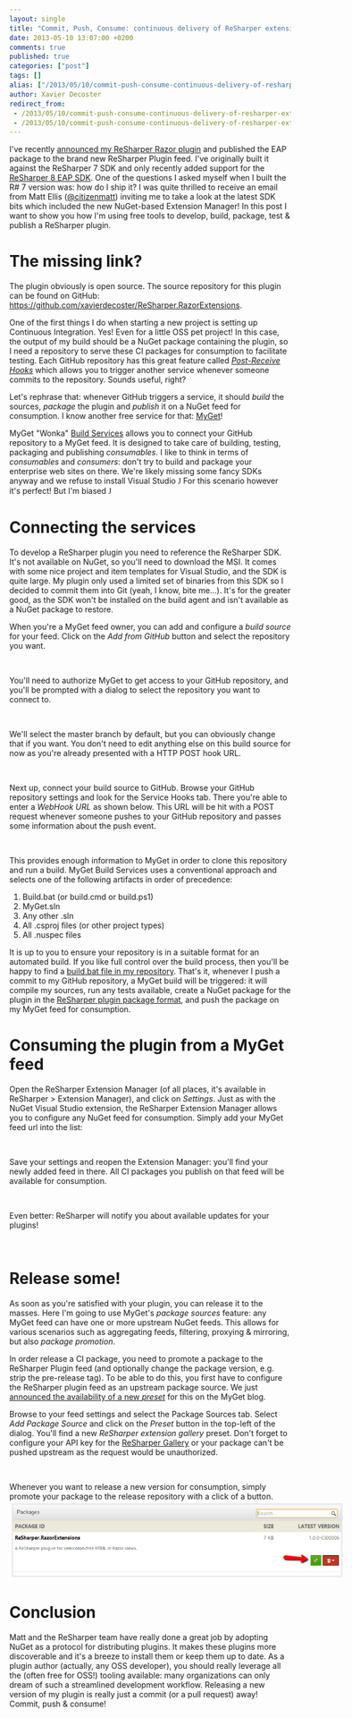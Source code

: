 ```yaml
---
layout: single
title: "Commit, Push, Consume: continuous delivery of ReSharper extensions"
date: 2013-05-10 13:07:00 +0200
comments: true
published: true
categories: ["post"]
tags: []
alias: ["/2013/05/10/commit-push-consume-continuous-delivery-of-resharper-extensions/"]
author: Xavier Decoster
redirect_from:
 - /2013/05/10/commit-push-consume-continuous-delivery-of-resharper-extensions/.html
 - /2013/05/10/commit-push-consume-continuous-delivery-of-resharper-extensions/.html
---
```

<p><p>I've recently <a href="/a-resharper-plugin-to-detect-suspicious-semicolons-in-razor-views">announced my ReSharper Razor plugin</a> and published the EAP package to the brand new ReSharper Plugin feed. I've originally built it against the ReSharper 7 SDK and only recently added support for the <a href="http://confluence.jetbrains.com/display/ReSharper/ReSharper+8+EAP">ReSharper 8 EAP SDK</a>. One of the questions I asked myself when I built the R# 7 version was: how do I ship it? I was quite thrilled to receive an email from Matt Ellis (<a href="https://twitter.com/citizenmatt">@citizenmatt</a>) inviting me to take a look at the latest SDK bits which included the new NuGet-based Extension Manager! In this post I want to show you how I'm using free tools to develop, build, package, test &amp; publish a ReSharper plugin.
</p><h1>The missing link?
</h1><p>The plugin obviously is open source. The source repository for this plugin can be found on GitHub: <a href="https://github.com/xavierdecoster/ReSharper.RazorExtensions">https://github.com/xavierdecoster/ReSharper.RazorExtensions</a>.
</p><p>One of the first things I do when starting a new project is setting up Continuous Integration. Yes! Even for a little OSS pet project! In this case, the output of my build should be a NuGet package containing the plugin, so I need a repository to serve these CI packages for consumption to facilitate testing. Each GitHub repository has this great feature called <a href="https://help.github.com/articles/post-receive-hooks"><em>Post-Receive Hooks</em></a> which allows you to trigger another service whenever someone commits to the repository. Sounds useful, right?
</p><p>Let's rephrase that: whenever GitHub triggers a service, it should <em>build</em> the sources, <em>package</em> the plugin and <em>publish</em> it on a NuGet feed for consumption. I know another free service for that: <a href="http://www.myget.org/">MyGet</a>!
</p><p>MyGet "Wonka" <a href="http://blog.myget.org/post/2013/03/22/Whats-new-in-Build-Services.aspx">Build Services</a> allows you to connect your GitHub repository to a MyGet feed. It is designed to take care of building, testing, packaging and publishing <em>consumables</em>. I like to think in terms of <em>consumables</em> and <em>consumers</em>: don't try to build and package your enterprise web sites on there. We're likely missing some fancy SDKs anyway and we refuse to install Visual Studio <span style="font-family:Wingdings">J</span> For this scenario however it's perfect! But I'm biased <span style="font-family:Wingdings">J</span>
    </p><h1>Connecting the services
</h1><p>To develop a ReSharper plugin you need to reference the ReSharper SDK. It's not available on NuGet, so you'll need to download the MSI. It comes with some nice project and item templates for Visual Studio, and the SDK is quite large. My plugin only used a limited set of binaries from this SDK so I decided to commit them into Git (yeah, I know, bite me…). It's for the greater good, as the SDK won't be installed on the build agent and isn't available as a NuGet package to restore.
</p><p>When you're a MyGet feed owner, you can add and configure a <em>build source</em> for your feed. Click on the <em>Add from GitHub</em> button and select the repository you want.
</p><p><img src="/get/043013_2028_CommitPushC1_635029505354155325.png" alt="" style="max-width:600px;"/>
    </p><p>You'll need to authorize MyGet to get access to your GitHub repository, and you'll be prompted with a dialog to select the repository you want to connect to.
</p><p><img src="/get/043013_2028_CommitPushC2_635029505359311245.png" alt="" style="max-width:600px;"/>
    </p><p>We'll select the master branch by default, but you can obviously change that if you want. You don't need to edit anything else on this build source for now as you're already presented with a HTTP POST hook URL.
</p><p><img src="/get/043013_2028_CommitPushC3_635029505361654845.png" alt="" style="max-width:600px;"/>
    </p><p>Next up, connect your build source to GitHub. Browse your GitHub repository settings and look for the Service Hooks tab. There you're able to enter a <em>WebHook URL</em> as shown below. This URL will be hit with a POST request whenever someone pushes to your GitHub repository and passes some information about the push event.
</p><p><img src="/get/043013_2028_CommitPushC4_635029505365248365.png" alt="" style="max-width:600px;"/>
    </p><p>This provides enough information to MyGet in order to clone this repository and run a build. MyGet Build Services uses a conventional approach and selects one of the following artifacts in order of precedence:
</p><ol><li>Build.bat (or build.cmd or build.ps1)
</li><li>MyGet.sln
</li><li>Any other .sln
</li><li>All .csproj files (or other project types)
</li><li>All .nuspec files
</li></ol><p>It is up to you to ensure your repository is in a suitable format for an automated build. If you like full control over the build process, then you'll be happy to find a <a href="https://github.com/xavierdecoster/ReSharper.RazorExtensions/blob/master/build.bat">build.bat file in my repository</a>. That's it, whenever I push a commit to my GitHub repository, a MyGet build will be triggered: it will compile my sources, run any tests available, create a NuGet package for the plugin in the <a href="http://confluence.jetbrains.com/display/ReSharper/1.9+Packaging+%28R8%29">ReSharper plugin package format</a>, and push the package on my MyGet feed for consumption.
</p><h1>Consuming the plugin from a MyGet feed
</h1><p>Open the ReSharper Extension Manager (of all places, it's available in ReSharper &gt; Extension Manager), and click on <em>Settings</em>. Just as with the NuGet Visual Studio extension, the ReSharper Extension Manager allows you to configure any NuGet feed for consumption. Simply add your MyGet feed url into the list:
</p><p><img src="/get/043013_2028_CommitPushC5_635029505369623085.png" alt="" style="max-width:600px;"/>
    </p><p>Save your settings and reopen the Extension Manager: you'll find your newly added feed in there. All CI packages you publish on that feed will be available for consumption.
</p><p><img src="/get/043013_2028_CommitPushC6_635029505374466525.png" alt="" style="max-width:600px;"/>
    </p><p>Even better: ReSharper will notify you about available updates for your plugins!
</p><p><img src="/get/043013_2028_CommitPushC7_635029505377278845.png" alt="" style="max-width:600px;"/>
    </p><h1>Release some!
</h1><p>As soon as you're satisfied with your plugin, you can release it to the masses. Here I'm going to use MyGet's <em>package sources</em> feature: any MyGet feed can have one or more upstream NuGet feeds. This allows for various scenarios such as aggregating feeds, filtering, proxying &amp; mirroring, but also <em>package promotion</em>.
</p><p>In order release a CI package, you need to promote a package to the ReSharper Plugin feed (and optionally change the package version, e.g. strip the pre-release tag). To be able to do this, you first have to configure the ReSharper plugin feed as an upstream package source. We just <a href="http://blog.myget.org/post/2013/04/29/Create-a-list-of-favorite-ReSharper-plugins.aspx">announced the availability of a new <em>preset</em></a> for this on the MyGet blog.
</p><p>Browse to your feed settings and select the Package Sources tab. Select <em>Add Package Source</em> and click on the <em>Preset</em> button in the top-left of the dialog. You'll find a new <em>ReSharper extension gallery</em> preset. Don't forget to configure your API key for the <a href="http://resharper-plugins.jetbrains.com/">ReSharper Gallery</a> or your package can't be pushed upstream as the request would be unauthorized.
</p><p><img src="/get/043013_2028_CommitPushC8_635029505380559885.png" alt="" style="max-width:600px;"/>
    </p><p>Whenever you want to release a new version for consumption, simply promote your package to the release repository with a click of a button.<br/>
<img src="/images/2013-05-10_1504.png" style="max-width:600px;" alt="" />
</p><h1>Conclusion
</h1><p>Matt and the ReSharper team have really done a great job by adopting NuGet as a protocol for distributing plugins. It makes these plugins more discoverable and it's a breeze to install them or keep them up to date. As a plugin author (actually, any OSS developer), you should really leverage all the (often free for OSS!) tooling available: many organizations can only dream of such a streamlined development workflow. Releasing a new version of my plugin is really just a commit (or a pull request) away! Commit, push &amp; consume!</p></p>
